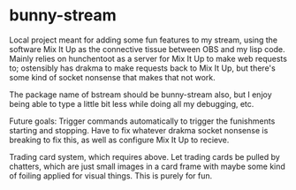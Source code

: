 # bunny-stream

Local project meant for adding some fun features to my stream, using
the software Mix It Up as the connective tissue between OBS and my
lisp code. Mainly relies on hunchentoot as a server for Mix It Up
to make web requests to; ostensibly has drakma to make requests back
to Mix It Up, but there's some kind of socket nonsense that makes
that not work. 

The package name of bstream should be bunny-stream also, but I 
enjoy being able to type a little bit less while doing all my
debugging, etc. 

Future goals:
Trigger commands automatically to trigger the funishments starting
and stopping. Have to fix whatever drakma socket nonsense is
breaking to fix this, as well as configure Mix It Up to recieve.

Trading card system, which requires above. Let trading cards be
pulled by chatters, which are just small images in a card frame
with maybe some kind of foiling applied for visual things. This is
purely for fun.
